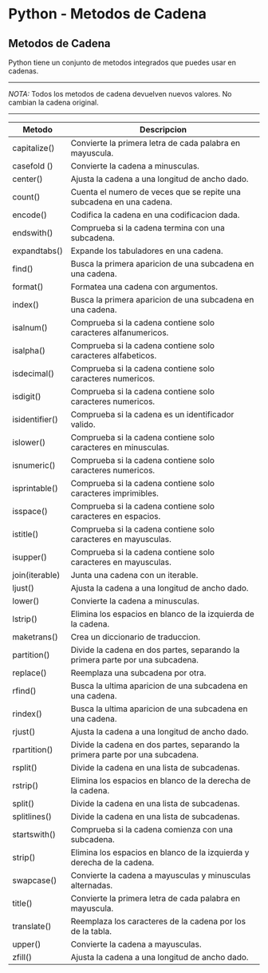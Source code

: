 # Python - Metodos de Cadena

## Metodos de Cadena

Python tiene un conjunto de metodos integrados que puedes usar en cadenas.

---

_*NOTA:*_ Todos los metodos de cadena devuelven nuevos valores. No cambian la cadena original.

---

| Metodo         | Descripcion                                                                   |
| -------------- | ----------------------------------------------------------------------------- |
| capitalize()   | Convierte la primera letra de cada palabra en mayuscula.                      |
| casefold ()    | Convierte la cadena a minusculas.                                             |
| center()       | Ajusta la cadena a una longitud de ancho dado.                                |
| count()        | Cuenta el numero de veces que se repite una subcadena en una cadena.          |
| encode()       | Codifica la cadena en una codificacion dada.                                  |
| endswith()     | Comprueba si la cadena termina con una subcadena.                             |
| expandtabs()   | Expande los tabuladores en una cadena.                                        |
| find()         | Busca la primera aparicion de una subcadena en una cadena.                    |
| format()       | Formatea una cadena con argumentos.                                           |
| index()        | Busca la primera aparicion de una subcadena en una cadena.                    |
| isalnum()      | Comprueba si la cadena contiene solo caracteres alfanumericos.                |
| isalpha()      | Comprueba si la cadena contiene solo caracteres alfabeticos.                  |
| isdecimal()    | Comprueba si la cadena contiene solo caracteres numericos.                    |
| isdigit()      | Comprueba si la cadena contiene solo caracteres numericos.                    |
| isidentifier() | Comprueba si la cadena es un identificador valido.                            |
| islower()      | Comprueba si la cadena contiene solo caracteres en minusculas.                |
| isnumeric()    | Comprueba si la cadena contiene solo caracteres numericos.                    |
| isprintable()  | Comprueba si la cadena contiene solo caracteres imprimibles.                  |
| isspace()      | Comprueba si la cadena contiene solo caracteres en espacios.                  |
| istitle()      | Comprueba si la cadena contiene solo caracteres en mayusculas.                |
| isupper()      | Comprueba si la cadena contiene solo caracteres en mayusculas.                |
| join(iterable) | Junta una cadena con un iterable.                                             |
| ljust()        | Ajusta la cadena a una longitud de ancho dado.                                |
| lower()        | Convierte la cadena a minusculas.                                             |
| lstrip()       | Elimina los espacios en blanco de la izquierda de la cadena.                  |
| maketrans()    | Crea un diccionario de traduccion.                                            |
| partition()    | Divide la cadena en dos partes, separando la primera parte por una subcadena. |
| replace()      | Reemplaza una subcadena por otra.                                             |
| rfind()        | Busca la ultima aparicion de una subcadena en una cadena.                     |
| rindex()       | Busca la ultima aparicion de una subcadena en una cadena.                     |
| rjust()        | Ajusta la cadena a una longitud de ancho dado.                                |
| rpartition()   | Divide la cadena en dos partes, separando la primera parte por una subcadena. |
| rsplit()       | Divide la cadena en una lista de subcadenas.                                  |
| rstrip()       | Elimina los espacios en blanco de la derecha de la cadena.                    |
| split()        | Divide la cadena en una lista de subcadenas.                                  |
| splitlines()   | Divide la cadena en una lista de subcadenas.                                  |
| startswith()   | Comprueba si la cadena comienza con una subcadena.                            |
| strip()        | Elimina los espacios en blanco de la izquierda y derecha de la cadena.        |
| swapcase()     | Convierte la cadena a mayusculas y minusculas alternadas.                     |
| title()        | Convierte la primera letra de cada palabra en mayuscula.                      |
| translate()    | Reemplaza los caracteres de la cadena por los de la tabla.                    |
| upper()        | Convierte la cadena a mayusculas.                                             |
| zfill()        | Ajusta la cadena a una longitud de ancho dado.
